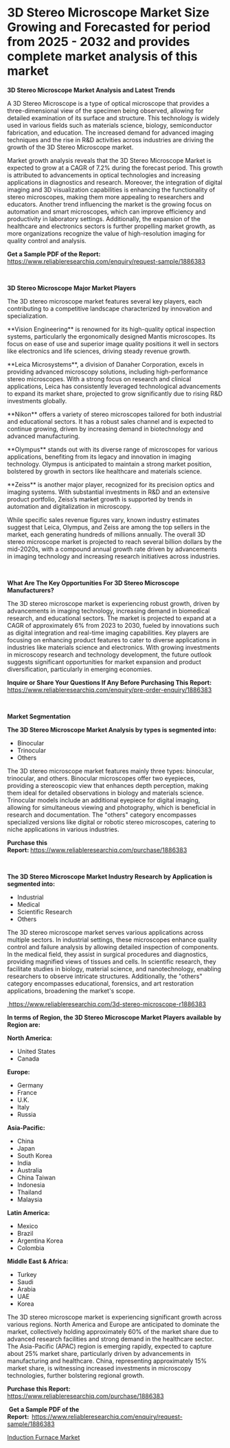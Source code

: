 <p><h1>3D Stereo Microscope Market Size Growing and Forecasted for period from 2025 - 2032 and provides complete market analysis of this market</h1></p><p><strong>3D Stereo Microscope Market Analysis and Latest Trends</strong></p>
<p><p>A 3D Stereo Microscope is a type of optical microscope that provides a three-dimensional view of the specimen being observed, allowing for detailed examination of its surface and structure. This technology is widely used in various fields such as materials science, biology, semiconductor fabrication, and education. The increased demand for advanced imaging techniques and the rise in R&D activities across industries are driving the growth of the 3D Stereo Microscope market.</p><p>Market growth analysis reveals that the 3D Stereo Microscope Market is expected to grow at a CAGR of 7.2% during the forecast period. This growth is attributed to advancements in optical technologies and increasing applications in diagnostics and research. Moreover, the integration of digital imaging and 3D visualization capabilities is enhancing the functionality of stereo microscopes, making them more appealing to researchers and educators. Another trend influencing the market is the growing focus on automation and smart microscopes, which can improve efficiency and productivity in laboratory settings. Additionally, the expansion of the healthcare and electronics sectors is further propelling market growth, as more organizations recognize the value of high-resolution imaging for quality control and analysis.</p></p>
<p><strong>Get a Sample PDF of the Report:&nbsp;</strong> <a href="https://www.reliableresearchiq.com/enquiry/request-sample/1886383?utm_campaign=2463&utm_medium=2&utm_source=Github&utm_content=ia&utm_term=10042025&utm_id=3d-stereo-microscope">https://www.reliableresearchiq.com/enquiry/request-sample/1886383</a></p>
<p>&nbsp;</p>
<p><strong>3D Stereo Microscope Major Market Players</strong></p>
<p><p>The 3D stereo microscope market features several key players, each contributing to a competitive landscape characterized by innovation and specialization. </p><p>**Vision Engineering** is renowned for its high-quality optical inspection systems, particularly the ergonomically designed Mantis microscopes. Its focus on ease of use and superior image quality positions it well in sectors like electronics and life sciences, driving steady revenue growth.</p><p>**Leica Microsystems**, a division of Danaher Corporation, excels in providing advanced microscopy solutions, including high-performance stereo microscopes. With a strong focus on research and clinical applications, Leica has consistently leveraged technological advancements to expand its market share, projected to grow significantly due to rising R&D investments globally.</p><p>**Nikon** offers a variety of stereo microscopes tailored for both industrial and educational sectors. It has a robust sales channel and is expected to continue growing, driven by increasing demand in biotechnology and advanced manufacturing. </p><p>**Olympus** stands out with its diverse range of microscopes for various applications, benefiting from its legacy and innovation in imaging technology. Olympus is anticipated to maintain a strong market position, bolstered by growth in sectors like healthcare and materials science.</p><p>**Zeiss** is another major player, recognized for its precision optics and imaging systems. With substantial investments in R&D and an extensive product portfolio, Zeiss’s market growth is supported by trends in automation and digitalization in microscopy.</p><p>While specific sales revenue figures vary, known industry estimates suggest that Leica, Olympus, and Zeiss are among the top sellers in the market, each generating hundreds of millions annually. The overall 3D stereo microscope market is projected to reach several billion dollars by the mid-2020s, with a compound annual growth rate driven by advancements in imaging technology and increasing research initiatives across industries.</p></p>
<p>&nbsp;</p>
<p><strong>What Are The Key Opportunities For 3D Stereo Microscope Manufacturers?</strong></p>
<p><p>The 3D stereo microscope market is experiencing robust growth, driven by advancements in imaging technology, increasing demand in biomedical research, and educational sectors. The market is projected to expand at a CAGR of approximately 6% from 2023 to 2030, fueled by innovations such as digital integration and real-time imaging capabilities. Key players are focusing on enhancing product features to cater to diverse applications in industries like materials science and electronics. With growing investments in microscopy research and technology development, the future outlook suggests significant opportunities for market expansion and product diversification, particularly in emerging economies.</p></p>
<p><strong>Inquire or Share Your Questions If Any Before Purchasing This Report:</strong> <a href="https://www.reliableresearchiq.com/enquiry/pre-order-enquiry/1886383?utm_campaign=2463&utm_medium=2&utm_source=Github&utm_content=ia&utm_term=10042025&utm_id=3d-stereo-microscope">https://www.reliableresearchiq.com/enquiry/pre-order-enquiry/1886383</a></p>
<p>&nbsp;</p>
<p><strong>Market Segmentation</strong></p>
<p><strong>The 3D Stereo Microscope Market Analysis by types is segmented into:</strong></p>
<p><ul><li>Binocular</li><li>Trinocular</li><li>Others</li></ul></p>
<p><p>The 3D stereo microscope market features mainly three types: binocular, trinocular, and others. Binocular microscopes offer two eyepieces, providing a stereoscopic view that enhances depth perception, making them ideal for detailed observations in biology and materials science. Trinocular models include an additional eyepiece for digital imaging, allowing for simultaneous viewing and photography, which is beneficial in research and documentation. The "others" category encompasses specialized versions like digital or robotic stereo microscopes, catering to niche applications in various industries.</p></p>
<p><strong>Purchase this Report:&nbsp;</strong><a href="https://www.reliableresearchiq.com/purchase/1886383?utm_campaign=2463&utm_medium=2&utm_source=Github&utm_content=ia&utm_term=10042025&utm_id=3d-stereo-microscope">https://www.reliableresearchiq.com/purchase/1886383</a></p>
<p>&nbsp;</p>
<p><strong>The 3D Stereo Microscope Market Industry Research by Application is segmented into:</strong></p>
<p><ul><li>Industrial</li><li>Medical</li><li>Scientific Research</li><li>Others</li></ul></p>
<p><p>The 3D stereo microscope market serves various applications across multiple sectors. In industrial settings, these microscopes enhance quality control and failure analysis by allowing detailed inspection of components. In the medical field, they assist in surgical procedures and diagnostics, providing magnified views of tissues and cells. In scientific research, they facilitate studies in biology, material science, and nanotechnology, enabling researchers to observe intricate structures. Additionally, the "others" category encompasses educational, forensics, and art restoration applications, broadening the market's scope.</p></p>
<p><a href="https://www.reliableresearchiq.com/3d-stereo-microscope-r1886383?utm_campaign=2463&utm_medium=2&utm_source=Github&utm_content=ia&utm_term=10042025&utm_id=3d-stereo-microscope">&nbsp;https://www.reliableresearchiq.com/3d-stereo-microscope-r1886383</a></p>
<p><strong>In terms of Region, the 3D Stereo Microscope Market Players available by Region are:</strong></p>
<p>
    <p> <strong> North America: </strong>
        <ul>
            <li>United States</li>
            <li>Canada</li>
        </ul>
        </p> 
    <p> <strong> Europe: </strong>
        <ul>
            <li>Germany</li>
            <li>France</li>
            <li>U.K.</li>
            <li>Italy</li>
            <li>Russia</li>
        </ul>
        </p> 
    <p> <strong> Asia-Pacific: </strong>
        <ul>
            <li>China</li>
            <li>Japan</li>
            <li>South Korea</li>
            <li>India</li>
            <li>Australia</li>
            <li>China Taiwan</li>
            <li>Indonesia</li>
            <li>Thailand</li>
            <li>Malaysia</li>
        </ul>
        </p> 
    <p> <strong> Latin America: </strong>
        <ul>
            <li>Mexico</li>
            <li>Brazil</li>
            <li>Argentina Korea</li>
            <li>Colombia</li>
        </ul>
        </p> 
    <p> <strong> Middle East & Africa: </strong>
        <ul>
            <li>Turkey</li>
            <li>Saudi</li>
            <li>Arabia</li>
            <li>UAE</li>
            <li>Korea</li>
        </ul>
    </p>
    </p>
<p><p>The 3D stereo microscope market is experiencing significant growth across various regions. North America and Europe are anticipated to dominate the market, collectively holding approximately 60% of the market share due to advanced research facilities and strong demand in the healthcare sector. The Asia-Pacific (APAC) region is emerging rapidly, expected to capture about 25% market share, particularly driven by advancements in manufacturing and healthcare. China, representing approximately 15% market share, is witnessing increased investments in microscopy technologies, further bolstering regional growth.</p></p>
<p><strong>Purchase this Report: </strong><a href="https://www.reliableresearchiq.com/purchase/1886383?utm_campaign=2463&utm_medium=2&utm_source=Github&utm_content=ia&utm_term=10042025&utm_id=3d-stereo-microscope">https://www.reliableresearchiq.com/purchase/1886383</a></p>
<p>&nbsp;<strong>Get a Sample PDF of the Report:&nbsp;&nbsp;</strong><a href="https://www.reliableresearchiq.com/enquiry/request-sample/1886383?utm_campaign=2463&utm_medium=2&utm_source=Github&utm_content=ia&utm_term=10042025&utm_id=3d-stereo-microscope">https://www.reliableresearchiq.com/enquiry/request-sample/1886383</a></p>
<p><strong></strong></p>
<p><p><a href="https://github.com/nacarnzina/Market-Research-Report-List-1/blob/main/induction-furnace-market.md?utm_campaign=2463&utm_medium=2&utm_source=Github&utm_content=ia&utm_term=10042025&utm_id=3d-stereo-microscope">Induction Furnace Market</a></p></p>